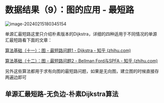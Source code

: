 # 数据结果（9）：图的应用 - 最短路

![image-20240215180345154](https://typora-1310242472.cos.ap-nanjing.myqcloud.com/typora_img/image-20240215180345154.png)

单源汇最短路这里只介绍朴素版本的Dijkstra，详细的四种适用于不同情况的单源汇最短路看下面的文章：

[算法基础（十一）：图 - 最短路问题1 - Dijkstra - 知乎 (zhihu.com)](https://zhuanlan.zhihu.com/p/583873854)

[算法基础（十二）：图 - 最短路问题2 - Bellman Ford与SPFA - 知乎 (zhihu.com)](https://zhuanlan.zhihu.com/p/584395700)

另外这些算法都用于求有向图的最短路问题，如果是无向图，建立图的时候直接存两遍边即可

## 单源汇最短路-无负边-朴素Dijkstra算法

